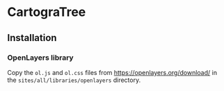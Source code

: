 # CartograTree
## Installation
### OpenLayers library
Copy the `ol.js` and `ol.css` files from https://openlayers.org/download/ in the `sites/all/libraries/openlayers` directory.
